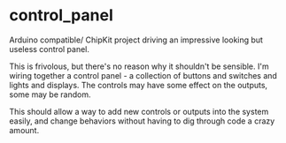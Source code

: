 control_panel
=============

Arduino compatible/ ChipKit project driving an impressive looking but useless control panel.

This is frivolous, but there's no reason why it shouldn't be sensible. I'm wiring together a control panel - a collection of buttons and switches and lights and displays. The controls may have some effect on the outputs, some may be random.

This should allow a way to add new controls or outputs into the system easily, and change behaviors without having to dig through code a crazy amount. 
